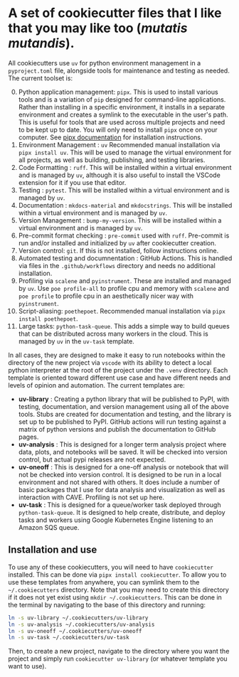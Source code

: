 # A set of cookiecutter files that I like that you may like too (*mutatis mutandis*).

All cookiecutters use `uv` for python environment management in a `pyproject.toml` file, alongside tools for maintenance and testing as needed.
The current toolset is:

0. Python application management: `pipx`. This is used to install various tools and is a variation of `pip` designed for command-line applications. Rather than installing in a specific environment, it installs in a separate environment and creates a symlink to the executable in the user's path. This is useful for tools that are used across multiple projects and need to be kept up to date. You will only need to install `pipx` once on your computer. See [pipx documentation](https://pipx.pypa.io/stable/) for installation instructions.
1. Environment Management : `uv` Recommended manual installation via `pipx install uv`. This will be used to manage the virtual environment for all projects, as well as building, publishing, and testing libraries.
2. Code Formatting : `ruff`. This will be installed within a virtual environment and is managed by `uv`, although it is also useful to install the VSCode extension for it if you use that editor.
3. Testing : `pytest`. This will be installed within a virtual environment and is managed by `uv`.
4. Documentation : `mkdocs-material` and `mkdocstrings`. This will be installed within a virtual environment and is managed by `uv`.
5. Version Management : `bump-my-version`. This will be installed within a virtual environment and is managed by `uv`.
6. Pre-commit format checking : `pre-commit` used with `ruff`. Pre-commit is run and/or installed and initialized by `uv` after cookiecutter creation. 
7. Version control: `git`.  If this is not installed, follow instructions online.
8. Automated testing and documnentation : GitHub Actions. This is handled via files in the `.github/workflows` directory and needs no additional installation.
9. Profiling via `scalene` and `pyinstrument`. These are installed and managed by `uv`. Use `poe profile-all` to profile cpu and memory with `scalene` and `poe profile` to profile cpu in an aesthetically nicer way with `pyinstrument`.
10. Script-aliasing: `poethepoet`. Recommended manual installation via `pipx install poethepoet`.
11. Large tasks: `python-task-queue`. This adds a simple way to build queues that can be distributed across many workers in the cloud. This is managed by `uv` in the `uv-task` template.

In all cases, they are designed to make it easy to run notebooks within the directory of the new project via `vscode` with its ability to detect a local python interpreter at the root of the project under the `.venv` directory.
Each template is oriented toward different use case and have different needs and levels of opinion and automation. The current templates are:

* **uv-library** : Creating a python library that will be published to PyPI, with testing, documentation, and version management using all of the above tools. Stubs are created for documentation and testing, and the library is set up to be published to PyPI. GitHub actions will run testing against a matrix of python versions and publish the documentation to GitHub pages.
* **uv-analysis** : This is designed for a longer term analysis project where data, plots, and notebooks will be saved. It will be checked into version control, but actual pypi releases are not expected.
* **uv-oneoff** : This is designed for a one-off analysis or notebook that will not be checked into version control. It is designed to be run in a local environment and not shared with others. It does include a number of basic packages that I use for data analysis and visualization as well as interaction with CAVE. Profiling is not set up here.
* **uv-task** : This is designed for a queue/worker task deployed through `python-task-queue`. It is designed to help create, distribute, and deploy tasks and workers using Google Kubernetes Engine listening to an Amazon SQS queue.

## Installation and use

To use any of these cookiecutters, you will need to have `cookiecutter` installed. This can be done via `pipx install cookiecutter`.
To allow you to use these templates from anywhere, you can symlink them to the `~/.cookiecutters` directory.
Note that you may need to create this directory if it does not yet exist using `mkdir ~/.cookiecutters`.
This can be done in the terminal by navigating to the base of this directory and running:

```bash
ln -s uv-library ~/.cookiecutters/uv-library
ln -s uv-analysis ~/.cookiecutters/uv-analysis
ln -s uv-oneoff ~/.cookiecutters/uv-oneoff
ln -s uv-task ~/.cookiecutters/uv-task
```

Then, to create a new project, navigate to the directory where you want the project and simply run `cookiecutter uv-library` (or whatever template you want to use).
